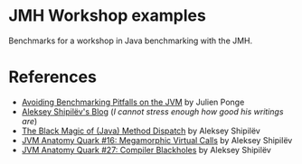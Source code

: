 # JMH Workshop examples

Benchmarks for a workshop in Java benchmarking with the JMH.

# References

* [Avoiding Benchmarking Pitfalls on the JVM](https://www.oracle.com/technical-resources/articles/java/architect-benchmarking.html) by Julien Ponge
* [Aleksey Shipilëv's Blog](https://shipilev.net/) (_I cannot stress enough how good his writings are_)
* [The Black Magic of (Java) Method Dispatch](https://shipilev.net/blog/2015/black-magic-method-dispatch/) by Aleksey Shipilëv
* [JVM Anatomy Quark #16: Megamorphic Virtual Calls](https://shipilev.net/jvm/anatomy-quarks/16-megamorphic-virtual-calls/) by Aleksey Shipilëv
* [JVM Anatomy Quark #27: Compiler Blackholes](https://shipilev.net/jvm/anatomy-quarks/27-compiler-blackholes/) by Aleksey Shipilëv